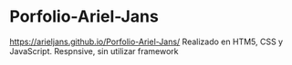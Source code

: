 # Porfolio-Ariel-Jans
https://arieljans.github.io/Porfolio-Ariel-Jans/
Realizado en HTM5, CSS y JavaScript. Respnsive, sin utilizar framework 
